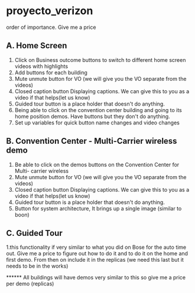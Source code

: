 # proyecto_verizon

order of importance. Give me a price
 
## A. Home Screen
1. Click on Business outcome buttons to switch to different home screen videos with highlights
2. Add buttons for each building
3. Mute unmute button for VO (we will give you the VO separate from the videos)
4. Closed caption button Displaying captions. We can give  this to you as a video if that helps(let us know)
5. Guided tour button is a place holder that doesn't do anything. 
6. Being able to click on the convention center building and going to its home position demos. Have buttons but they don't do anything. 
7. Set up variables for quick button name changes and video changes
 
## B. Convention Center - Multi-Carrier wireless demo
1. Be able to click on the demos buttons on the Convention Center for Multi- carrier wireless
2. Mute unmute button for VO (we will give you the VO separate from the videos)
3.  Closed caption button Displaying captions. We can give  this to you as a video if that helps(let us know)
4. Guided tour button is a place holder that doesn't do anything. 
5. Button for system architecture, It brings up a single image (similar to boon)
 
## C. Guided Tour
1.this functionality if very similar to what you did on Bose for the auto time out. Give me a price to figure out how to do it and to do it on the home and first demo. From then on include it in the replicas (we need this last but it needs to be in the works)
 
****** All buildings will have demos very similar to this so give me a price per demo (replicas)